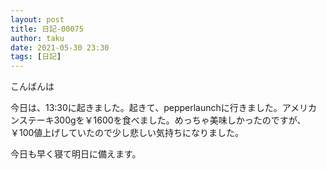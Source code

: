 ```yaml
---
layout: post
title: 日記-00075
author: taku
date: 2021-05-30 23:30
tags: [日記]
---
```


こんばんは

今日は、13:30に起きました。起きて、pepperlaunchに行きました。アメリカンステーキ300gを￥1600を食べました。めっちゃ美味しかったのですが、￥100値上げしていたので少し悲しい気持ちになりました。

今日も早く寝て明日に備えます。
